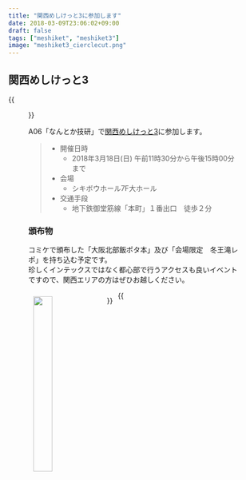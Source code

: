 ```yaml
---
title: "関西めしけっと3に参加します"
date: 2018-03-09T23:06:02+09:00
draft: false
tags: ["meshiket", "meshiket3"]
image: "meshiket3_cierclecut.png"
---
```

## 関西めしけっと3
{{<figure src="./meshiket3_cierclecut.png" width="100%">}}

A06「なんとか技研」で[関西めしけっと3](http://meshiket.dojin.com/sanka)に参加します。

>- 開催日時
>   - 2018年3月18日(日) 午前11時30分から午後15時00分まで
>- 会場
>   - シキボウホール7F大ホール
>- 交通手段
>   - 地下鉄御堂筋線「本町」１番出口　徒歩２分

### 頒布物
コミケで頒布した「大阪北部飯ポタ本」及び「会場限定　冬王滝レポ」を持ち込む予定です。\
珍しくインテックスではなく都心部で行うアクセスも良いイベントですので、関西エリアの方はぜひお越しください。

<img src=".//img/C93/c93_sample01.jpg" width="30%" style="float:left; margin:10px;" >
{{<figure src=".//img/C93/c93_sample03.jpg" width="40%" style="float:left; margin:10px;" >}}